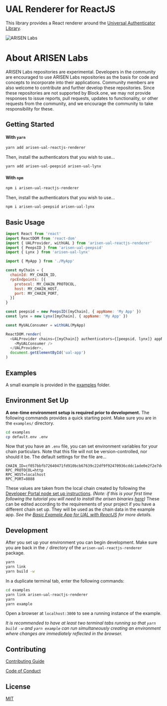 # UAL Renderer for ReactJS

This library provides a React renderer around the [Universal Authenticator Library](https://github.com/ARISEN/universal-authenticator-library).

![ARISEN Labs](https://img.shields.io/badge/ARISEN-Labs-5cb3ff.svg)

# About ARISEN Labs

ARISEN Labs repositories are experimental.  Developers in the community are encouraged to use ARISEN Labs repositories as the basis for code and concepts to incorporate into their applications. Community members are also welcome to contribute and further develop these repositories. Since these repositories are not supported by Block.one, we may not provide responses to issue reports, pull requests, updates to functionality, or other requests from the community, and we encourage the community to take responsibility for these.

## Getting Started
#### With ``yarn``
```bash
yarn add arisen-ual-reactjs-renderer
```
Then, install the authenticators that you wish to use...
```bash
yarn add arisen-ual-peepsid arisen-ual-lynx
```
#### With ``npm``
```bash
npm i arisen-ual-reactjs-renderer
```
Then, install the authenticators that you wish to use...
```bash
npm i arisen-ual-peepsid arisen-ual-lynx
```

## Basic Usage
```javascript
import React from 'react'
import ReactDOM from 'react-dom'
import { UALProvider, withUAL } from 'arisen-ual-reactjs-renderer'
import { PeepsID } from 'arisen-ual-peepsid'
import { Lynx } from 'arisen-ual-lynx'

import { MyApp } from './MyApp'

const myChain = {
  chainId: MY_CHAIN_ID,
  rpcEndpoints: [{
    protocol: MY_CHAIN_PROTOCOL,
    host: MY_CHAIN_HOST,
    port: MY_CHAIN_PORT,
  }]
}

const peepsid = new PeepsID([myChain], { appName: 'My App' })
const lynx = new Lynx([myChain], { appName: 'My App' })

const MyUALConsumer = withUAL(MyApp)

ReactDOM.render(
  <UALProvider chains={[myChain]} authenticators={[peepsid, lynx]} appName={'My App'}>
    <MyUALConsumer />
  </UALProvider>,
  document.getElementById('ual-app')
)
```

## Examples
A small example is provided in the [examples](https://github.com/ARISENIO/arisen-ual-reactjs-renderer/tree/develop/examples) folder.

## Environment Set Up
**A one-time environment setup is required prior to development.**  The following commands provides a quick starting point.  Make sure you are in the ``examples/`` directory.
```bash
cd examples
cp default.env .env
```
Now that you have an ``.env`` file, you can set environment variables for your chain particulars.  Note that this file will not be version-controlled, nor should it be.
The default settings for the file are...
```
CHAIN_ID=cf057bbfb72640471fd910bcb67639c22df9f92470936cddc1ade0e2f2e7dc4f
RPC_PROTOCOL=http
RPC_HOST=localhost
RPC_PORT=8888
```
These values are taken from the local chain created by following the [Developer Portal node set up instructions](https://developers.arisen.network). _(Note: if this is your first time following the tutorial you will need to install the arisen binaries [here](https://github.com/arisenio/arisen))_  These can be edited according to the requirements of your project if you have a different chain set up.  They will be used as the chain data in the example app.
*See the [Basic Example App for UAL with ReactJS](https://github.com/ARISEN/arisen-ual-reactjs-renderer/tree/develop/examples) for more details.*

## Development
After you set up your environment you can begin development.  Make sure you are back in the ``/`` directory of the ``arisen-ual-reactjs-renderer`` package.
```bash
yarn
yarn link
yarn build -w
```

In a duplicate terminal tab, enter the following commands:
```bash
cd examples
yarn link arisen-ual-reactjs-renderer
yarn
yarn example
```

Open a browser at `localhost:3000` to see a running instance of the example.

*It is recommended to have at least two terminal tabs running so that `yarn build -w` and `yarn example` can run simultaneously creating an environment where changes are immediately reflected in the browser.*

## Contributing

[Contributing Guide](./CONTRIBUTING.md)

[Code of Conduct](./CONTRIBUTING.md#conduct)

## License

[MIT](./LICENSE)

